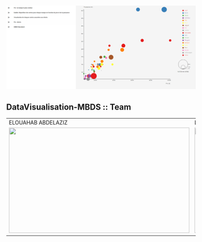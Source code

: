 ## ![Ads](https://raw.githubusercontent.com/MrAbdelaziz/DataVisualisation-MBDS/master/pics/Bubble.png)

## DataVisualisation-MBDS :: Team

<table>
  <tr>
     <td>ELOUAHAB ABDELAZIZ</td>
     <td>LAARICH Karim</td>
  </tr>
  <tr>
    <td>
    <a href="https://github.com/MrAbdelaziz"><img src="https://avatars.githubusercontent.com/u/60048840?s=460" width=480 height=280></a>
    </td>
    <td>
    <a href="https://github.com/boli-dev"><img src="https://avatars.githubusercontent.com/u/62477906?v=4" width=480 height=280></a>
    </td>

  </tr>
 </table>